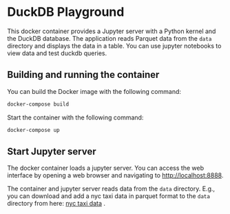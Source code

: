 # DuckDB Playground

This docker container provides a Jupyter server with a Python kernel and the DuckDB database. The application reads Parquet data from the `data` directory and displays the data in a table. You can use jupyter notebooks to view data and test duckdb queries.

## Building and running the container

You can build the Docker image with the following command:

```sh
docker-compose build
```

Start the container with the following command:

```sh
docker-compose up
```

## Start Jupyter server

The docker container loads a jupyter server. You can access the web interface by opening a web browser and navigating to [http://localhost:8888](http://localhost:8888).

The container and jupyter server reads data from the `data` directory. E.g., you can download and add a nyc taxi data in parquet format to the `data` directory from here: [nyc taxi data](https://www.nyc.gov/site/tlc/about/tlc-trip-record-data.page) .